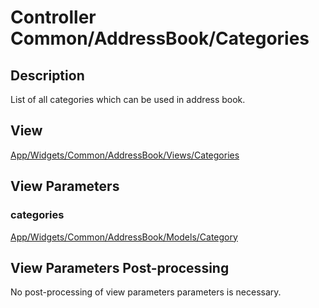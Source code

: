 # Controller Common/AddressBook/Categories

## Description

List of all categories which can be used in address book.

## View

[App/Widgets/Common/AddressBook/Views/Categories](../Views/Categories.md)

## View Parameters

### categories
[App/Widgets/Common/AddressBook/Models/Category](../Models/Category.md)

## View Parameters Post-processing

No post-processing of view parameters parameters is necessary.

